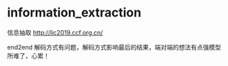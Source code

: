 # information_extraction
信息抽取
http://lic2019.ccf.org.cn/


end2end 解码方式有问题，解码方式影响最后的结果，端对端的想法有点强模型所难了，心累！
